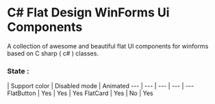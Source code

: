 # C# Flat Design WinForms Ui  Components

A collection of awesome and beautiful flat UI components for winforms based on C sharp ( c# )  classes.



### State :


 | Support color | Disabled mode | Animated
--- | --- | --- | --- | ---
FlatButton | Yes | Yes | Yes
FlatCard | Yes | No | Yes
